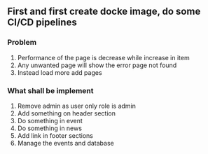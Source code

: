 ## First and first create docke image, do some CI/CD pipelines

### Problem

1. Performance of the page is decrease while increase in item
2. Any unwanted page will show the error page not found
3. Instead load more add pages

### What shall be implement

1. Remove admin as user only role is admin
2. Add something on header section
3. Do something in event
4. Do something in news
5. Add link in footer sections
6. Manage the events and database
